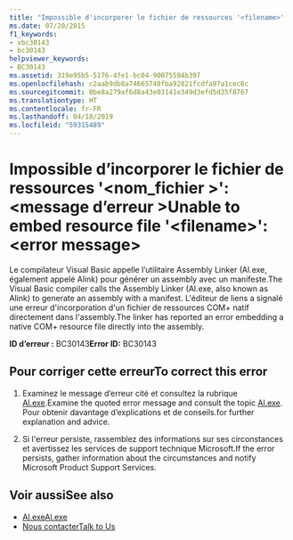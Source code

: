 ```yaml
---
title: "Impossible d'incorporer le fichier de ressources '<filename>' : <error message>"
ms.date: 07/20/2015
f1_keywords:
- vbc30143
- bc30143
helpviewer_keywords:
- BC30143
ms.assetid: 319e95b5-5176-4fe1-bc04-90075594b397
ms.openlocfilehash: c2aab9db8a74665748fba92821fcdfa97a1cec6c
ms.sourcegitcommit: 0be8a279af6d8a43e03141e349d3efd5d35f8767
ms.translationtype: HT
ms.contentlocale: fr-FR
ms.lasthandoff: 04/18/2019
ms.locfileid: "59315489"
---
```

# <a name="unable-to-embed-resource-file-filename-error-message"></a><span data-ttu-id="a35d9-102">Impossible d’incorporer le fichier de ressources '\<nom_fichier >': \<message d’erreur ></span><span class="sxs-lookup"><span data-stu-id="a35d9-102">Unable to embed resource file '\<filename>': \<error message></span></span>
<span data-ttu-id="a35d9-103">Le compilateur Visual Basic appelle l’utilitaire Assembly Linker (Al.exe, également appelé Alink) pour générer un assembly avec un manifeste.</span><span class="sxs-lookup"><span data-stu-id="a35d9-103">The Visual Basic compiler calls the Assembly Linker (Al.exe, also known as Alink) to generate an assembly with a manifest.</span></span> <span data-ttu-id="a35d9-104">L'éditeur de liens a signalé une erreur d'incorporation d'un fichier de ressources COM+ natif directement dans l'assembly.</span><span class="sxs-lookup"><span data-stu-id="a35d9-104">The linker has reported an error embedding a native COM+ resource file directly into the assembly.</span></span>  
  
 <span data-ttu-id="a35d9-105">**ID d’erreur :** BC30143</span><span class="sxs-lookup"><span data-stu-id="a35d9-105">**Error ID:** BC30143</span></span>  
  
## <a name="to-correct-this-error"></a><span data-ttu-id="a35d9-106">Pour corriger cette erreur</span><span class="sxs-lookup"><span data-stu-id="a35d9-106">To correct this error</span></span>  
  
1. <span data-ttu-id="a35d9-107">Examinez le message d’erreur cité et consultez la rubrique [Al.exe](../../../framework/tools/al-exe-assembly-linker.md).</span><span class="sxs-lookup"><span data-stu-id="a35d9-107">Examine the quoted error message and consult the topic [Al.exe](../../../framework/tools/al-exe-assembly-linker.md).</span></span> <span data-ttu-id="a35d9-108">Pour obtenir davantage d’explications et de conseils.</span><span class="sxs-lookup"><span data-stu-id="a35d9-108">for further explanation and advice.</span></span>  
  
2. <span data-ttu-id="a35d9-109">Si l'erreur persiste, rassemblez des informations sur ses circonstances et avertissez les services de support technique Microsoft.</span><span class="sxs-lookup"><span data-stu-id="a35d9-109">If the error persists, gather information about the circumstances and notify Microsoft Product Support Services.</span></span>  
  
## <a name="see-also"></a><span data-ttu-id="a35d9-110">Voir aussi</span><span class="sxs-lookup"><span data-stu-id="a35d9-110">See also</span></span>

- [<span data-ttu-id="a35d9-111">Al.exe</span><span class="sxs-lookup"><span data-stu-id="a35d9-111">Al.exe</span></span>](../../../framework/tools/al-exe-assembly-linker.md)
- [<span data-ttu-id="a35d9-112">Nous contacter</span><span class="sxs-lookup"><span data-stu-id="a35d9-112">Talk to Us</span></span>](/visualstudio/ide/talk-to-us)
